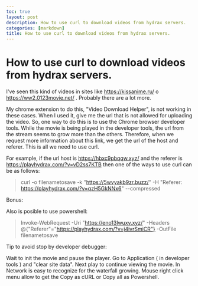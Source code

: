 ```yaml
---
toc: true
layout: post
description: How to use curl to download videos from hydrax servers.
categories: [markdown]
title: How to use curl to download videos from hydrax servers.
---
```

# How to use curl to download videos from hydrax servers.



I've seen this kind of videos in sites like https://kissanime.ru/ o https://ww2.0123movie.net/ . Probably there are a lot more.

My chrome extension to do this, "Video Download Helper", is not working in these cases.
When I used it, give me the url that is not allowed for uploading the video. 
So, one way to do this is to use the Chrome browser developer tools. While the movie is being played in the developer tools, the url from the stream seems to grow more than the others. Therefore, when we request more information about this link, we get the url of the host and referer. This is all we need to use curl.

For example, if the url host is https://hbxc9pbqqw.xyz/ and the referer is https://playhydrax.com/?v=vD2ss7KTB
then one of the ways to use curl can be as follows:

> curl -o filenametosave -k "https://5wvyakb9zr.buzz/" -H "Referer: https://playhydrax.com/?v=qzH5GkNNx6" --compressed

Bonus:

Also is posible to use powershell:

> Invoke-WebRequest -Uri "https://eno13lwuxv.xyz/" -Headers @{"Referer"="https://playhydrax.com/?v=j4ivrSmiCR"} -OutFile filenametosave

Tip to avoid stop by developer debugger:

Wait to init the movie and pause the player. Go to Application ( in developer tools ) and "clear site data". Next play to continue viewing the movie.
In Network is easy to recognize for the waterfall growing. Mouse right click menu allow to get the Copy as cURL or Copy all as Powershell.

<script src="https://utteranc.es/client.js"
        repo="op07n/fastpages"
        issue-term="pathname"
        theme="github-light"
        crossorigin="anonymous"
        async>
</script>
